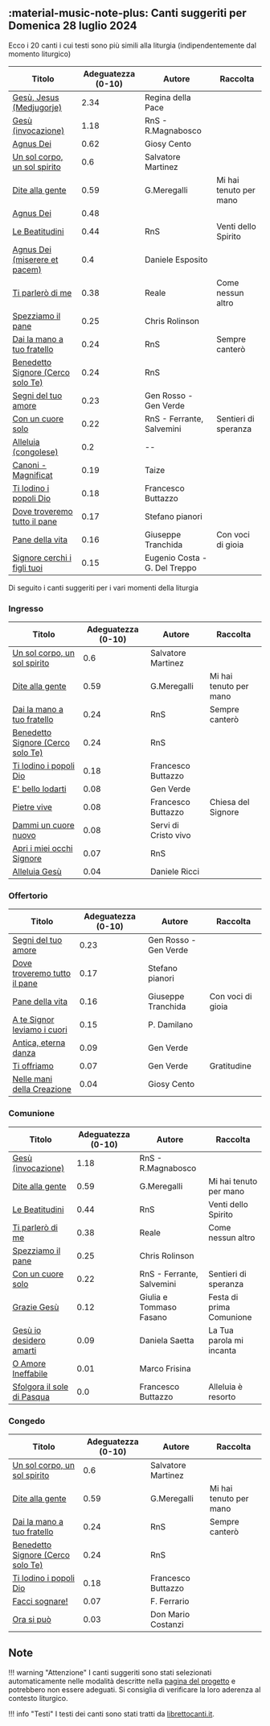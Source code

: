 ## :material-music-note-plus: Canti suggeriti per Domenica 28 luglio 2024

Ecco i 20 canti i cui testi sono più simili alla liturgia (indipendentemente dal momento liturgico)

| Titolo | Adeguatezza (0-10) | Autore | Raccolta |
| --- | --- | --- | --- |
| [Gesù, Jesus (Medjugorje)](https://www.librettocanti.it/mod_canti_gestione#!canto/vedi/1969) | 2.34 | Regina della Pace |  |
| [Gesù (invocazione)](https://www.librettocanti.it/mod_canti_gestione#!canto/vedi/2624) | 1.18 | RnS - R.Magnabosco |  |
| [Agnus Dei](https://www.librettocanti.it/mod_canti_gestione#!canto/vedi/1935) | 0.62 | Giosy Cento |  |
| [Un sol corpo, un sol spirito](https://www.librettocanti.it/mod_canti_gestione#!canto/vedi/1717) | 0.6 | Salvatore Martinez |  |
| [Dite alla gente](https://www.librettocanti.it/mod_canti_gestione#!canto/vedi/2767) | 0.59 | G.Meregalli | Mi hai tenuto per mano |
| [Agnus Dei](https://www.librettocanti.it/mod_canti_gestione#!canto/vedi/1911) | 0.48 |  |  |
| [Le Beatitudini](https://www.librettocanti.it/mod_canti_gestione#!canto/vedi/2172) | 0.44 | RnS | Venti dello Spirito |
| [Agnus Dei (miserere et pacem)](https://www.librettocanti.it/mod_canti_gestione#!canto/vedi/2185) | 0.4 | Daniele Esposito |  |
| [Ti parlerò di me](https://www.librettocanti.it/mod_canti_gestione#!canto/vedi/2574) | 0.38 | Reale | Come nessun altro |
| [Spezziamo il pane ](https://www.librettocanti.it/mod_canti_gestione#!canto/vedi/1710) | 0.25 | Chris Rolinson |  |
| [Dai la mano a tuo fratello](https://www.librettocanti.it/mod_canti_gestione#!canto/vedi/2384) | 0.24 | RnS | Sempre canterò |
| [Benedetto Signore (Cerco solo Te)](https://www.librettocanti.it/mod_canti_gestione#!canto/vedi/1748) | 0.24 | RnS |  |
| [Segni del tuo amore](https://www.librettocanti.it/mod_canti_gestione#!canto/vedi/419) | 0.23 | Gen Rosso - Gen Verde |  |
| [Con un cuore solo](https://www.librettocanti.it/mod_canti_gestione#!canto/vedi/2485) | 0.22 | RnS - Ferrante, Salvemini | Sentieri di speranza |
| [Alleluia (congolese)](https://www.librettocanti.it/mod_canti_gestione#!canto/vedi/2491) | 0.2 | -- |  |
| [Canoni - Magnificat](https://www.librettocanti.it/mod_canti_gestione#!canto/vedi/101) | 0.19 | Taize |  |
| [Ti lodino i popoli Dio](https://www.librettocanti.it/mod_canti_gestione#!canto/vedi/1878) | 0.18 | Francesco Buttazzo |  |
| [Dove troveremo tutto il pane](https://www.librettocanti.it/mod_canti_gestione#!canto/vedi/2513) | 0.17 | Stefano pianori |  |
| [Pane della vita](https://www.librettocanti.it/mod_canti_gestione#!canto/vedi/2455) | 0.16 | Giuseppe Tranchida | Con voci di gioia |
| [Signore cerchi i figli tuoi](https://www.librettocanti.it/mod_canti_gestione#!canto/vedi/1579) | 0.15 | Eugenio Costa - G. Del Treppo |  |

Di seguito i canti suggeriti per i vari momenti della liturgia

### Ingresso

| Titolo | Adeguatezza (0-10) | Autore | Raccolta |
| --- | --- | --- | --- |
| [Un sol corpo, un sol spirito](https://www.librettocanti.it/mod_canti_gestione#!canto/vedi/1717) | 0.6 | Salvatore Martinez |  |
| [Dite alla gente](https://www.librettocanti.it/mod_canti_gestione#!canto/vedi/2767) | 0.59 | G.Meregalli | Mi hai tenuto per mano |
| [Dai la mano a tuo fratello](https://www.librettocanti.it/mod_canti_gestione#!canto/vedi/2384) | 0.24 | RnS | Sempre canterò |
| [Benedetto Signore (Cerco solo Te)](https://www.librettocanti.it/mod_canti_gestione#!canto/vedi/1748) | 0.24 | RnS |  |
| [Ti lodino i popoli Dio](https://www.librettocanti.it/mod_canti_gestione#!canto/vedi/1878) | 0.18 | Francesco Buttazzo |  |
| [E' bello lodarti](https://www.librettocanti.it/mod_canti_gestione#!canto/vedi/168) | 0.08 | Gen Verde |  |
| [Pietre vive](https://www.librettocanti.it/mod_canti_gestione#!canto/vedi/2650) | 0.08 | Francesco Buttazzo |  Chiesa del Signore |
| [Dammi un cuore nuovo](https://www.librettocanti.it/mod_canti_gestione#!canto/vedi/2045) | 0.08 | Servi di Cristo vivo |  |
| [Apri i miei occhi Signore](https://www.librettocanti.it/mod_canti_gestione#!canto/vedi/1567) | 0.07 | RnS |  |
| [Alleluia Gesù](https://www.librettocanti.it/mod_canti_gestione#!canto/vedi/2111) | 0.04 | Daniele Ricci |  |

### Offertorio

| Titolo | Adeguatezza (0-10) | Autore | Raccolta |
| --- | --- | --- | --- |
| [Segni del tuo amore](https://www.librettocanti.it/mod_canti_gestione#!canto/vedi/419) | 0.23 | Gen Rosso - Gen Verde |  |
| [Dove troveremo tutto il pane](https://www.librettocanti.it/mod_canti_gestione#!canto/vedi/2513) | 0.17 | Stefano pianori |  |
| [Pane della vita](https://www.librettocanti.it/mod_canti_gestione#!canto/vedi/2455) | 0.16 | Giuseppe Tranchida | Con voci di gioia |
| [A te Signor leviamo i cuori](https://www.librettocanti.it/mod_canti_gestione#!canto/vedi/2396) | 0.15 | P. Damilano |  |
| [Antica, eterna danza](https://www.librettocanti.it/mod_canti_gestione#!canto/vedi/57) | 0.09 | Gen Verde |  |
| [Ti offriamo](https://www.librettocanti.it/mod_canti_gestione#!canto/vedi/457) | 0.07 | Gen Verde | Gratitudine |
| [Nelle mani della Creazione](https://www.librettocanti.it/mod_canti_gestione#!canto/vedi/319) | 0.04 | Giosy Cento |  |

### Comunione

| Titolo | Adeguatezza (0-10) | Autore | Raccolta |
| --- | --- | --- | --- |
| [Gesù (invocazione)](https://www.librettocanti.it/mod_canti_gestione#!canto/vedi/2624) | 1.18 | RnS - R.Magnabosco |  |
| [Dite alla gente](https://www.librettocanti.it/mod_canti_gestione#!canto/vedi/2767) | 0.59 | G.Meregalli | Mi hai tenuto per mano |
| [Le Beatitudini](https://www.librettocanti.it/mod_canti_gestione#!canto/vedi/2172) | 0.44 | RnS | Venti dello Spirito |
| [Ti parlerò di me](https://www.librettocanti.it/mod_canti_gestione#!canto/vedi/2574) | 0.38 | Reale | Come nessun altro |
| [Spezziamo il pane ](https://www.librettocanti.it/mod_canti_gestione#!canto/vedi/1710) | 0.25 | Chris Rolinson |  |
| [Con un cuore solo](https://www.librettocanti.it/mod_canti_gestione#!canto/vedi/2485) | 0.22 | RnS - Ferrante, Salvemini | Sentieri di speranza |
| [Grazie Gesù](https://www.librettocanti.it/mod_canti_gestione#!canto/vedi/2453) | 0.12 | Giulia e Tommaso Fasano | Festa di prima Comunione |
| [Gesù io desidero amarti](https://www.librettocanti.it/mod_canti_gestione#!canto/vedi/2522) | 0.09 | Daniela Saetta | La Tua parola mi incanta |
| [O Amore Ineffabile](https://www.librettocanti.it/mod_canti_gestione#!canto/vedi/1626) | 0.01 | Marco Frisina |  |
| [Sfolgora il sole di Pasqua](https://www.librettocanti.it/mod_canti_gestione#!canto/vedi/1885) | 0.0 | Francesco Buttazzo | Alleluia è resorto |

### Congedo

| Titolo | Adeguatezza (0-10) | Autore | Raccolta |
| --- | --- | --- | --- |
| [Un sol corpo, un sol spirito](https://www.librettocanti.it/mod_canti_gestione#!canto/vedi/1717) | 0.6 | Salvatore Martinez |  |
| [Dite alla gente](https://www.librettocanti.it/mod_canti_gestione#!canto/vedi/2767) | 0.59 | G.Meregalli | Mi hai tenuto per mano |
| [Dai la mano a tuo fratello](https://www.librettocanti.it/mod_canti_gestione#!canto/vedi/2384) | 0.24 | RnS | Sempre canterò |
| [Benedetto Signore (Cerco solo Te)](https://www.librettocanti.it/mod_canti_gestione#!canto/vedi/1748) | 0.24 | RnS |  |
| [Ti lodino i popoli Dio](https://www.librettocanti.it/mod_canti_gestione#!canto/vedi/1878) | 0.18 | Francesco Buttazzo |  |
| [Facci sognare!](https://www.librettocanti.it/mod_canti_gestione#!canto/vedi/2374) | 0.07 | F. Ferrario |  |
| [Ora si può](https://www.librettocanti.it/mod_canti_gestione#!canto/vedi/2555) | 0.03 | Don Mario Costanzi |  |

## Note
!!! warning "Attenzione"
    I canti suggeriti sono stati selezionati automaticamente nelle modalità descritte nella [pagina del progetto](https://hildegard.it/progetto/) e potrebbero non essere adeguati. Si consiglia di verificare la loro aderenza al contesto liturgico.

!!! info "Testi"
    I testi dei canti sono stati tratti da [librettocanti.it](https://www.librettocanti.it/).



